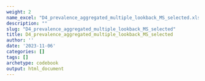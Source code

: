 ```yaml
---
weight: 2
name_excel: "D4_prevalence_aggregated_multiple_lookback_MS_selected.xlsx"
description: ""
slug: "D4_prevalence_aggregated_multiple_lookback_MS_selected"
title: D4_prevalence_aggregated_multiple_lookback_MS_selected
author: ''
date: '2023-11-06'
categories: []
tags: []
archetype: codebook
output: html_document
---
```


<div class="tabcontent"></div>
